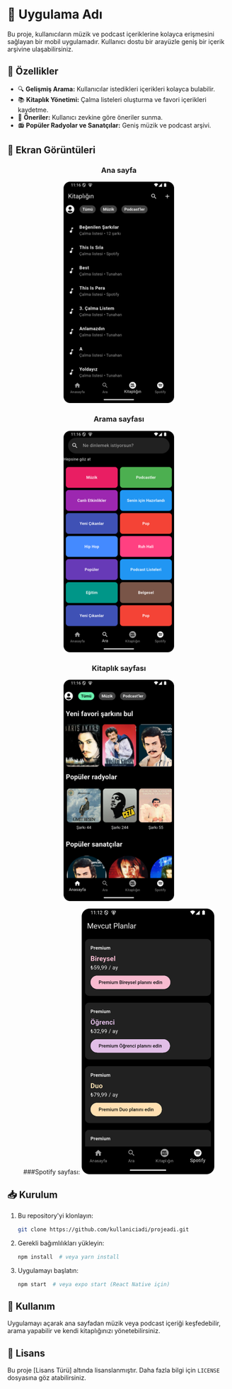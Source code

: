 # 📱 Uygulama Adı

Bu proje, kullanıcıların müzik ve podcast içeriklerine kolayca erişmesini sağlayan bir mobil uygulamadır. Kullanıcı dostu bir arayüzle geniş bir içerik arşivine ulaşabilirsiniz.

## 🚀 Özellikler
- 🔍 **Gelişmiş Arama:** Kullanıcılar istedikleri içerikleri kolayca bulabilir.
- 📚 **Kitaplık Yönetimi:** Çalma listeleri oluşturma ve favori içerikleri kaydetme.
- 🎵 **Öneriler:** Kullanıcı zevkine göre öneriler sunma.
- 📻 **Popüler Radyolar ve Sanatçılar:** Geniş müzik ve podcast arşivi.

## 📸 Ekran Görüntüleri

<div align="center">

### Ana sayfa
<img src="./screenshots/Screenshot_20250228_021612.png" alt="Ana Sayfa" width="250">

### Arama sayfası
<img src="./screenshots/Screenshot_20250228_021624.png" alt="Arama Sayfası" width="250">

### Kitaplık sayfası
<img src="./screenshots/Screenshot_20250228_021632.png" alt="Kitaplık Sayfası" width="250">

###Spotify sayfası:
<img src="./screenshots/Screenshot_20250228_021355.png" alt="Kitaplık Sayfası" width="300">

</div>





## 📥 Kurulum
1. Bu repository'yi klonlayın:
   ```sh
   git clone https://github.com/kullaniciadi/projeadi.git
   ```
2. Gerekli bağımlılıkları yükleyin:
   ```sh
   npm install  # veya yarn install
   ```
3. Uygulamayı başlatın:
   ```sh
   npm start  # veya expo start (React Native için)
   ```

## 📌 Kullanım
Uygulamayı açarak ana sayfadan müzik veya podcast içeriği keşfedebilir, arama yapabilir ve kendi kitaplığınızı yönetebilirsiniz.

## 📄 Lisans
Bu proje [Lisans Türü] altında lisanslanmıştır. Daha fazla bilgi için `LICENSE` dosyasına göz atabilirsiniz.

